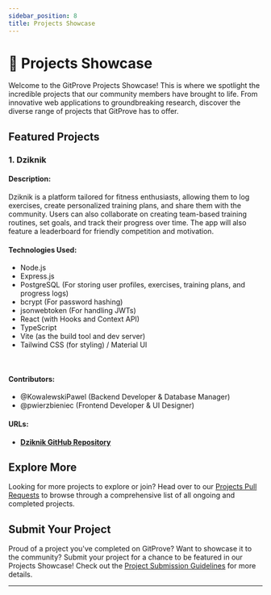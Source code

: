```yaml
---
sidebar_position: 8
title: Projects Showcase
---
```


# 🌟 Projects Showcase

Welcome to the GitProve Projects Showcase! This is where we spotlight the incredible projects that our community members have brought to life. From innovative web applications to groundbreaking research, discover the diverse range of projects that GitProve has to offer.

## Featured Projects

### 1. **Dziknik**
#### **Description**:
 Dziknik is a platform tailored for fitness enthusiasts, allowing them to log exercises, create personalized training plans, and share them with the community. Users can also collaborate on creating team-based training routines, set goals, and track their progress over time. The app will also feature a leaderboard for friendly competition and motivation.
#### **Technologies Used**: 

- Node.js
- Express.js
- PostgreSQL (For storing user profiles, exercises, training plans, and progress logs)
- bcrypt (For password hashing)
- jsonwebtoken (For handling JWTs)
- React (with Hooks and Context API)
- TypeScript
- Vite (as the build tool and dev server)
- Tailwind CSS (for styling) / Material UI
<br/>

#### **Contributors**: 
- @KowalewskiPawel (Backend Developer & Database Manager)
- @pwierzbieniec (Frontend Developer & UI Designer)

#### URLs:

- **[Dziknik GitHub Repository](https://github.com/KowalewskiPawel/Dziknik)**

## Explore More

Looking for more projects to explore or join? Head over to our [Projects Pull Requests](https://github.com/Git-Prove/GitProve-Projects/pulls) to browse through a comprehensive list of all ongoing and completed projects.

## Submit Your Project

Proud of a project you've completed on GitProve? Want to showcase it to the community? Submit your project for a chance to be featured in our Projects Showcase! Check out the [Project Submission Guidelines](/docs/Introduction/detailed-project-guide) for more details.

---

